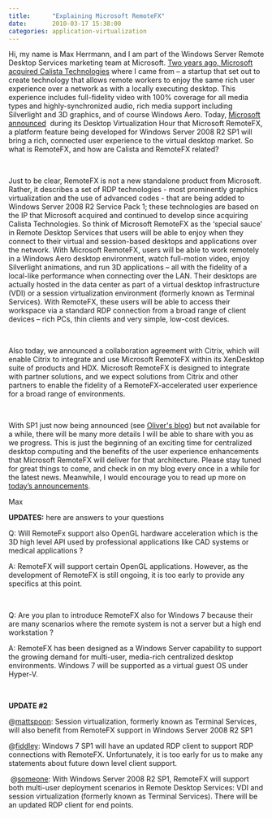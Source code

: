 ```yaml
---
title:      "Explaining Microsoft RemoteFX"
date:       2010-03-17 15:38:00
categories: application-virtualization
---
```

Hi, my name is Max Herrmann, and I am part of the Windows Server Remote Desktop Services marketing team at Microsoft. [Two years ago, Microsoft acquired Calista Technologies](http://blogs.technet.com/virtualization/archive/2008/01/21/Calista-joins-the-Microsoft-virtualization-product-lineup.aspx) where I came from – a startup that set out to create technology that allows remote workers to enjoy the same rich user experience over a network as with a locally executing desktop. This experience includes full-fidelity video with 100% coverage for all media types and highly-synchronized audio, rich media support including Silverlight and 3D graphics, and of course Windows Aero. Today, [Microsoft announced](http://www.microsoft.com/Presspass/press/2010/mar10/03-18DesktopVirtPR.mspx "MS news release")  during its Desktop Virtualization Hour that Microsoft RemoteFX, a platform feature being developed for Windows Server 2008 R2 SP1 will bring a rich, connected user experience to the virtual desktop market. So what is RemoteFX, and how are Calista and RemoteFX related?

 

Just to be clear, RemoteFX is not a new standalone product from Microsoft. Rather, it describes a set of RDP technologies - most prominently graphics virtualization and the use of advanced codes - that are being added to Windows Server 2008 R2 Service Pack 1; these technologies are based on the IP that Microsoft acquired and continued to develop since acquiring Calista Technologies. So think of Microsoft RemoteFX as the ‘special sauce’ in Remote Desktop Services that users will be able to enjoy when they connect to their virtual and session-based desktops and applications over the network. With Microsoft RemoteFX, users will be able to work remotely in a Windows Aero desktop environment, watch full-motion video, enjoy Silverlight animations, and run 3D applications – all with the fidelity of a local-like performance when connecting over the LAN. Their desktops are actually hosted in the data center as part of a virtual desktop infrastructure (VDI) or a session virtualization environment (formerly known as Terminal Services). With RemoteFX, these users will be able to access their workspace via a standard RDP connection from a broad range of client devices – rich PCs, thin clients and very simple, low-cost devices.

 

Also today, we announced a collaboration agreement with Citrix, which will enable Citrix to integrate and use Microsoft RemoteFX within its XenDesktop suite of products and HDX. Microsoft RemoteFX is designed to integrate with partner solutions, and we expect solutions from Citrix and other partners to enable the fidelity of a RemoteFX-accelerated user experience for a broad range of environments.

 

With SP1 just now being announced (see [Oliver's blog](http://blogs.technet.com/windowsserver/ "Oliver Rist blog on March 18")) but not available for a while, there will be many more details I will be able to share with you as we progress. This is just the beginning of an exciting time for centralized desktop computing and the benefits of the user experience enhancements that Microsoft RemoteFX will deliver for that architecture. Please stay tuned for great things to come, and check in on my blog every once in a while for the latest news. Meanwhile, I would encourage you to read up more on [today’s announcements](http://www.desktopvirtualizationhour.com/ "MS news release").

Max

 **UPDATES:** here are answers to your questions

Q: Will RemoteFx support also OpenGL hardware acceleration which is the 3D high level API used by professional applications like CAD systems or medical applications ?

A: RemoteFX will support certain OpenGL applications. However, as the development of RemoteFX is still ongoing, it is too early to provide any specifics at this point.

 

Q: Are you plan to introduce RemoteFX also for Windows 7 because their are many scenarios where the remote system is not a server but a high end workstation ?

A: RemoteFX has been designed as a Windows Server capability to support the growing demand for multi-user, media-rich centralized desktop environments. Windows 7 will be supported as a virtual guest OS under Hyper-V.

 

 **UPDATE #2**

@[mattspoon](http://blogs.technet.com/user/Profile.aspx?UserID=142267 "mattspoon"): Session virtualization, formerly known as Terminal Services, will also benefit from RemoteFX support in Windows Server 2008 R2 SP1

@[fiddley](http://blogs.technet.com/user/Profile.aspx?UserID=142298 "fiddley"): Windows 7 SP1 will have an updated RDP client to support RDP connections with RemoteFX. Unfortunately, it is too early for us to make any statements about future down level client support.

 @[someone](http://blogs.technet.com/user/Profile.aspx?UserID=9595 "someone"): With Windows Server 2008 R2 SP1, RemoteFX will support both multi-user deployment scenarios in Remote Desktop Services: VDI and session virtualization (formerly known as Terminal Services). There will be an updated RDP client for end points.

 
